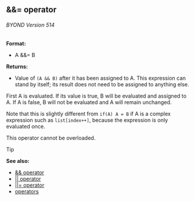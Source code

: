 ## &&= operator 
###### BYOND Version 514

**Format:**
+   A &&= B
<!-- -->
**Returns:**
+   Value of `(A && B)` after it has been assigned to A. This expression
    can stand by itself; its result does not need to be assigned to
    anything else.


First A is evaluated. If its value is true, B will be evaluated
and assigned to A. If A is false, B will not be evaluated and A will
remain unchanged. 

Note that this is slightly different from
`if(A) A = B` if A is a complex expression such as `list[index++]`,
because the expression is only evaluated once. 

This operator
cannot be overloaded.

> [!TIP] 
> **See also:**
> +   [&& operator](/ref/operator/&&.md) 
> +   [\|\| operator](/ref/operator/%7C%7C.md) 
> +   [\|\|= operator](/ref/operator/%7C%7C=.md) 
> +   [operators](/ref/operator.md) <!-- -->